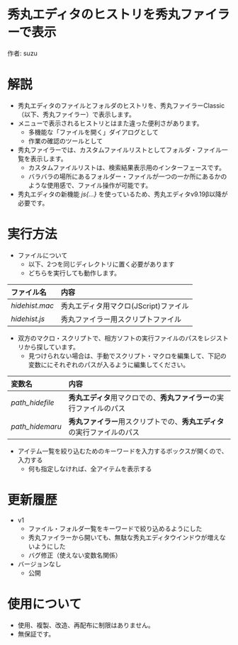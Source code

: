 # 秀丸エディタのヒストリを秀丸ファイラーで表示

作者: suzu

# 解説
* 秀丸エディタのファイルとフォルダのヒストリを、秀丸ファイラーClassic（以下、秀丸ファイラー）で表示します。
* メニューで表示されるヒストリとはまた違った便利さがあります。
	+ 多機能な「ファイルを開く」ダイアログとして
	+ 作業の確認のツールとして
* 秀丸ファイラーでは、カスタムファイルリストとしてフォルダ・ファイル一覧を表示します。
	+ カスタムファイルリストは、検索結果表示用のインターフェースです。
	+ バラバラの場所にあるフォルダー・ファイルが一つの一か所にあるかのような使用感で、ファイル操作が可能です。
* 秀丸エディタの新機能 *js{...}* を使っているため、秀丸エディタv9.19β以降が必要です。

# 実行方法
* ファイルについて
	+ 以下、2つを同じディレクトリに置く必要があります
	+ どちらを実行しても動作します。

|ファイル名     |内容                                  |
|:--------------|:-------------------------------------|
|*hidehist.mac* |秀丸エディタ用マクロ(JScript)ファイル |
|*hidehist.js*  |秀丸ファイラー用スクリプトファイル    |

* 双方のマクロ・スクリプトで、相方ソフトの実行ファイルのパスをレジストリから探しています。
	+ 見つけられない場合は、手動でスクリプト・マクロを編集して、下記の変数ににそれぞれのパスが入るように編集してください。

|変数名          |内容                                                                     |
|:---------------|:------------------------------------------------------------------------|
|*path_hidefile* |**秀丸エディタ**用マクロでの、**秀丸ファイラー**の実行ファイルのパス     |
|*path_hidemaru* |**秀丸ファイラー**用スクリプトでの、**秀丸エディタ**の実行ファイルのパス |

* アイテム一覧を絞り込むためのキーワードを入力するボックスが開くので、入力する
	+ 何も指定しなければ、全アイテムを表示する

# 更新履歴
* v1
	+ ファイル・フォルダ一覧をキーワードで絞り込めるようにした
	+ 秀丸ファイラーから開いても、無駄な秀丸エディタウインドウが増えないようにした
	+ バグ修正（使えない変数名関係）
* バージョンなし
	+ 公開

# 使用について
* 使用、複製、改造、再配布に制限はありません。
* 無保証です。

